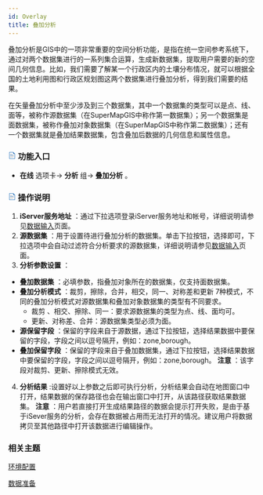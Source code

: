 ```yaml
---
id: Overlay
title: 叠加分析
---
```

叠加分析是GIS中的一项非常重要的空间分析功能，是指在统一空间参考系统下，通过对两个数据集进行的一系列集合运算，生成新数据集，提取用户需要的新的空间几何信息。比如，我们需要了解某一个行政区内的土壤分布情况，就可以根据全国的土地利用图和行政区规划图这两个数据集进行叠加分析，得到我们需要的结果。

在矢量叠加分析中至少涉及到三个数据集，其中一个数据集的类型可以是点、线、面等，被称作源数据集（在SuperMapGIS中称作第一数据集）；另一个数据集是面数据集，被称作叠加对象数据集（在SuperMapGIS中称作第二数据集）；还有一个数据集就是叠加结果数据集，包含叠加后数据的几何信息和属性信息。

### ![](../img/read.gif) 功能入口

* **在线** 选项卡-> **分析** 组-> **叠加分析** 。

### ![](../img/read.gif) 操作说明

1. **iServer服务地址** ：通过下拉选项登录iServer服务地址和帐号，详细说明请参见[数据输入](DataInputType)页面。
2. **源数据集** ：用于设置待进行叠加分析的数据集。单击下拉按钮，选择即可，下拉选项中会自动过滤符合分析要求的源数据集，详细说明请参见[数据输入](DataInputType)页面。
3. **分析参数设置** ：
  * **叠加数据集** ：必填参数，指叠加对象所在的数据集，仅支持面数据集。
  * **叠加分析模式** ：裁剪，擦除，合并，相交，同一、对称差和更新 7种模式，不同的叠加分析模式对源数据集和叠加对象数据集的类型有不同要求。 
    * 裁剪 、相交、擦除、同一：要求源数据集的类型为点、线、面均可。
    * 更新、对称差、合并：源数据集类型必须为面。
  * **源保留字段** ：保留的字段来自于源数据，通过下拉按钮，选择结果数据中要保留的字段，字段之间以逗号隔开，例如：zone,borough。
  * **叠加保留字段** ：保留的字段来自于叠加数据集，通过下拉按钮，选择结果数据中要保留的字段，字段之间以逗号隔开，例如：zone,borough。 **注意** ：该字段对裁剪、更新、擦除模式无效。
4. **分析结果** :设置好以上参数之后即可执行分析，分析结果会自动在地图窗口中打开，结果数据的保存路径也会在输出窗口中打开，从该路径获取结果数据集。 **注意** ：用户若直接打开生成结果路径的数据会提示打开失败，是由于基于iSever服务的分析，会存在数据被占用而无法打开的情况。建议用户将数据拷贝至其他路径中打开该数据进行编辑操作。

###  相关主题

 [环境配置](BigDataAnalysisEnvironmentConfiguration)

 [数据准备](DataPreparation)

